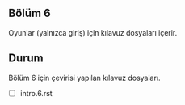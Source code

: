 Bölüm 6
-------
Oyunlar (yalnızca giriş) için kılavuz dosyaları içerir.

Durum
-----

Bölüm 6 için çevirisi yapılan kılavuz dosyaları.


- [ ]  intro.6.rst
